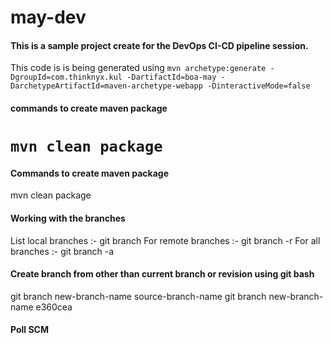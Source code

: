 # may-dev
#### This is a sample project create for the DevOps CI-CD pipeline session.
This code is is being generated using `mvn archetype:generate -DgroupId=com.thinknyx.kul -DartifactId=boa-may -DarchetypeArtifactId=maven-archetype-webapp -DinteractiveMode=false`





#### commands to create maven package
`mvn clean package`
=======
#### Commands to create maven package
mvn clean package

#### Working with the branches
List local branches :- git branch
For remote branches :- git branch -r
For all branches :- git branch -a

#### Create branch from other than current branch or revision using git bash

git branch new-branch-name source-branch-name
git branch new-branch-name e360cea

#### Poll SCM

